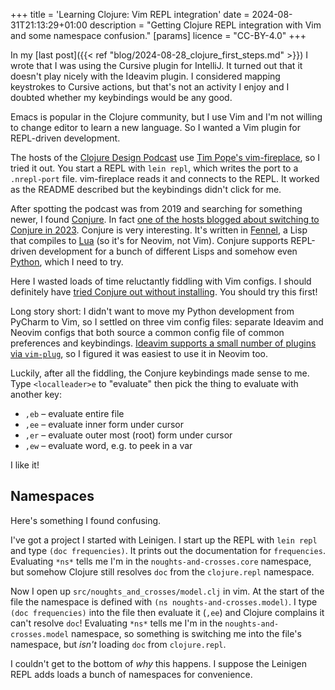 +++
title = 'Learning Clojure: Vim REPL integration'
date = 2024-08-31T21:13:29+01:00
description = "Getting Clojure REPL integration with Vim and some namespace confusion."
[params]
	licence = "CC-BY-4.0"
+++

In my [last post]({{< ref "blog/2024-08-28_clojure_first_steps.md" >}}) I wrote that I was using the Cursive plugin for IntelliJ. It turned out that it doesn't play nicely with the Ideavim plugin. I considered mapping keystrokes to Cursive actions, but that's not an activity I enjoy and I doubted whether my keybindings would be any good.

Emacs is popular in the Clojure community, but I use Vim and I'm not willing to change editor to learn a new language. So I wanted a Vim plugin for REPL-driven development.

The hosts of the [Clojure Design Podcast](https://clojuredesign.club/episode/013-connect-the-repl/) use [Tim Pope's vim-fireplace](https://github.com/tpope/vim-fireplace), so I tried it out. You start a REPL with `lein repl`, which writes the port to a `.nrepl-port` file. vim-fireplace reads it and connects to the REPL. It worked as the README described but the keybindings didn't click for me.

After spotting the podcast was from 2019 and searching for something newer, I found [Conjure](https://github.com/Olical/conjure). In fact [one of the hosts blogged about switching to Conjure in 2023](https://endot.org/2023/05/27/vim-clojure-dev-2023/). Conjure is very interesting. It's written in [Fennel](https://fennel-lang.org/), a Lisp that compiles to [Lua](https://www.lua.org/) (so it's for Neovim, not Vim). Conjure supports REPL-driven development for a bunch of different Lisps and somehow even [Python](https://github.com/Olical/conjure/wiki/Quick-start:-Python-(stdio)), which I need to try.

Here I wasted loads of time reluctantly fiddling with Vim configs. I should definitely have [tried Conjure out without installing](https://neovim.io/doc/user/nvim.html#nvim-from-vim). You should try this first!

Long story short: I didn't want to move my Python development from PyCharm to Vim, so I settled on three vim config files: separate Ideavim and Neovim configs that both source a common config file of common preferences and keybindings. [Ideavim supports a small number of plugins via `vim-plug`](https://github.com/JetBrains/ideavim/wiki/IdeaVim-Plugins), so I figured it was easiest to use it in Neovim too.

Luckily, after all the fiddling, the Conjure keybindings made sense to me. Type `<localleader>e` to "evaluate" then pick the thing to evaluate with another key:

* `,eb` – evaluate entire file
* `,ee` – evaluate inner form under cursor
* `,er` – evaluate outer most (root) form under cursor
* `,ew` – evaluate word, e.g. to peek in a var

I like it!

## Namespaces

Here's something I found confusing.

I've got a project I started with Leinigen. I start up the REPL with `lein repl` and type `(doc frequencies)`. It prints out the documentation for `frequencies`. Evaluating `*ns*` tells me I'm in the `noughts-and-crosses.core` namespace, but somehow Clojure still resolves `doc` from the `clojure.repl` namespace.

Now I open up `src/noughts_and_crosses/model.clj` in vim. At the start of the file the namespace is defined with `(ns noughts-and-crosses.model)`. I type `(doc frequencies)` into the file then evaluate it  (`,ee`) and Clojure complains it can't resolve `doc`! Evaluating `*ns*` tells me I'm in the `noughts-and-crosses.model` namespace, so something is switching me into the file's namespace, but _isn't_ loading `doc` from `clojure.repl`.

I couldn't get to the bottom of *why* this happens. I suppose the Leinigen REPL adds loads a bunch of namespaces for convenience.
